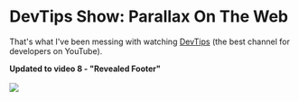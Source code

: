 # DevTips Show: Parallax On The Web

That's what I've been messing with watching <a href="http://https://www.youtube.com/user/DevTipsForDesigners">DevTips</a>
(the best channel for developers on YouTube).

<b>Updated to video 8 - "Revealed Footer"</b><br><br>
<a href="https://www.youtube.com/watch?v=VH0iYda6KNs&feature=youtu.be"><img src="https://camo.githubusercontent.com/45679bc7e801263cd60f2b4122c1c48086568047/68747470733a2f2f692e7974696d672e636f6d2f76692f56483069596461364b4e732f6d7164656661756c742e6a7067"></a>